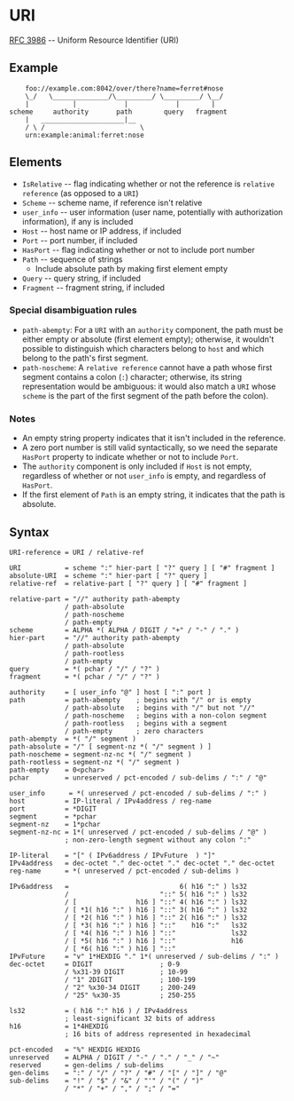 # URI

[RFC 3986](https://tools.ietf.org/html/rfc3986) -- Uniform Resource Identifier (URI)

## Example

        foo://example.com:8042/over/there?name=ferret#nose
        \_/   \______________/\_________/ \_________/ \__/
        |           |            |            |        |
    scheme     authority       path        query   fragment
        |   _____________________|__
        / \ /                        \
        urn:example:animal:ferret:nose

## Elements

-   `IsRelative` -- flag indicating whether or not the reference is `relative reference` (as opposed to a `URI`)
-   `Scheme` -- scheme name, if reference isn't relative
-   `user_info` -- user information (user name, potentially with authorization information), if any is included
-   `Host` -- host name or IP address, if included
-   `Port` -- port number, if included
-   `HasPort` -- flag indicating whether or not to include port number
-   `Path` -- sequence of strings
    -   Include absolute path by making first element empty
-   `Query` -- query string, if included
-   `Fragment` -- fragment string, if included

### Special disambiguation rules

-   `path-abempty`: For a `URI` with an `authority` component, the path must be either empty or absolute (first element empty); otherwise, it wouldn't possible to distinguish which characters belong to `host` and which belong to the path's first segment.
-   `path-noscheme`: A `relative reference` cannot have a path whose first segment contains a colon (`:`) character; otherwise, its string representation would be ambiguous: it would also match a `URI` whose `scheme` is the part of the first segment of the path before the colon).

### Notes

-   An empty string property indicates that it isn't included in the reference.
-   A zero port number is still valid syntactically, so we need the separate `HasPort` property to indicate whether or not to include `Port`.
-   The `authority` component is only included if `Host` is not empty, regardless of whether or not `user_info` is empty, and regardless of `HasPort`.
-   If the first element of `Path` is an empty string, it indicates that the path is absolute.

## Syntax

    URI-reference = URI / relative-ref

    URI           = scheme ":" hier-part [ "?" query ] [ "#" fragment ]
    absolute-URI  = scheme ":" hier-part [ "?" query ]
    relative-ref  = relative-part [ "?" query ] [ "#" fragment ]

    relative-part = "//" authority path-abempty
                  / path-absolute
                  / path-noscheme
                  / path-empty
    scheme        = ALPHA *( ALPHA / DIGIT / "+" / "-" / "." )
    hier-part     = "//" authority path-abempty
                  / path-absolute
                  / path-rootless
                  / path-empty
    query         = *( pchar / "/" / "?" )
    fragment      = *( pchar / "/" / "?" )

    authority     = [ user_info "@" ] host [ ":" port ]
    path          = path-abempty    ; begins with "/" or is empty
                  / path-absolute   ; begins with "/" but not "//"
                  / path-noscheme   ; begins with a non-colon segment
                  / path-rootless   ; begins with a segment
                  / path-empty      ; zero characters
    path-abempty  = *( "/" segment )
    path-absolute = "/" [ segment-nz *( "/" segment ) ]
    path-noscheme = segment-nz-nc *( "/" segment )
    path-rootless = segment-nz *( "/" segment )
    path-empty    = 0<pchar>
    pchar         = unreserved / pct-encoded / sub-delims / ":" / "@"

    user_info      = *( unreserved / pct-encoded / sub-delims / ":" )
    host          = IP-literal / IPv4address / reg-name
    port          = *DIGIT
    segment       = *pchar
    segment-nz    = 1*pchar
    segment-nz-nc = 1*( unreserved / pct-encoded / sub-delims / "@" )
                  ; non-zero-length segment without any colon ":"

    IP-literal    = "[" ( IPv6address / IPvFuture  ) "]"
    IPv4address   = dec-octet "." dec-octet "." dec-octet "." dec-octet
    reg-name      = *( unreserved / pct-encoded / sub-delims )

    IPv6address   =                            6( h16 ":" ) ls32
                  /                       "::" 5( h16 ":" ) ls32
                  / [               h16 ] "::" 4( h16 ":" ) ls32
                  / [ *1( h16 ":" ) h16 ] "::" 3( h16 ":" ) ls32
                  / [ *2( h16 ":" ) h16 ] "::" 2( h16 ":" ) ls32
                  / [ *3( h16 ":" ) h16 ] "::"    h16 ":"   ls32
                  / [ *4( h16 ":" ) h16 ] "::"              ls32
                  / [ *5( h16 ":" ) h16 ] "::"              h16
                  / [ *6( h16 ":" ) h16 ] "::"
    IPvFuture     = "v" 1*HEXDIG "." 1*( unreserved / sub-delims / ":" )
    dec-octet     = DIGIT                 ; 0-9
                  / %x31-39 DIGIT         ; 10-99
                  / "1" 2DIGIT            ; 100-199
                  / "2" %x30-34 DIGIT     ; 200-249
                  / "25" %x30-35          ; 250-255

    ls32          = ( h16 ":" h16 ) / IPv4address
                  ; least-significant 32 bits of address
    h16           = 1*4HEXDIG
                  ; 16 bits of address represented in hexadecimal

    pct-encoded   = "%" HEXDIG HEXDIG
    unreserved    = ALPHA / DIGIT / "-" / "." / "_" / "~"
    reserved      = gen-delims / sub-delims
    gen-delims    = ":" / "/" / "?" / "#" / "[" / "]" / "@"
    sub-delims    = "!" / "$" / "&" / "'" / "(" / ")"
                  / "*" / "+" / "," / ";" / "="
